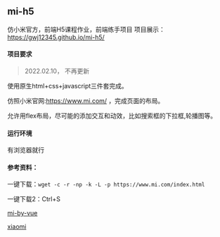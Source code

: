 ## mi-h5

仿小米官方，前端H5课程作业，前端练手项目
项目展示：https://gwj12345.github.io/mi-h5/

#### 项目要求

> 2022.02.10， 不再更新

使用原生html+css+javascript三件套完成。

仿照小米官网:https://www.mi.com/ ，完成页面的布局。

允许用flex布局，尽可能的添加交互和动效，比如搜索框的下拉框,轮播图等。

#### 运行环境

有浏览器就行

#### 参考资料：

一键下载：`wget -c -r -np -k -L -p https://www.mi.com/index.html`

一键下载2：Ctrl+S

[mi-by-vue](https://github.com/taomas/mi-by-vue)

[xiaomi](https://github.com/chenyishuai/xiaomi)




